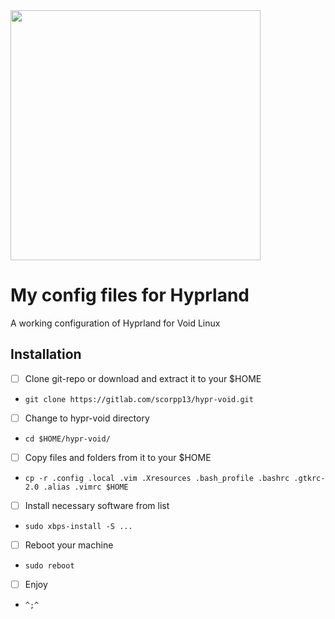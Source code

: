 <img src="https://i.ibb.co/8PPKHmG/merge-190125-140315.png" width="400"/>

# My config files for Hyprland

A working configuration of Hyprland for Void Linux

## Installation

- [ ] Clone git-repo or download and extract it to your $HOME
- `git clone https://gitlab.com/scorpp13/hypr-void.git`
- [ ] Change to hypr-void directory
- `cd $HOME/hypr-void/`
- [ ] Copy files and folders from it to your $HOME
- `cp -r .config .local .vim .Xresources .bash_profile .bashrc .gtkrc-2.0 .alias .vimrc $HOME`
- [ ] Install necessary software from list
- `sudo xbps-install -S ...`
- [ ] Reboot your machine
- `sudo reboot`
- [ ] Enjoy
- `^;^`
